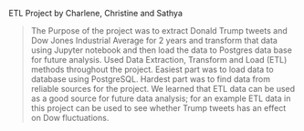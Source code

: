 ETL Project by Charlene, Christine and Sathya

>The Purpose of the project was to extract Donald Trump tweets and Dow Jones Industrial Average for 2 years and transform that data using Jupyter notebook and then load the data to Postgres data base for future analysis.
>Used Data Extraction, Transform and Load (ETL) methods throughout the project.
>Easiest part was to load data to database using PostgreSQL.
>Hardest part was to find data from reliable sources for the project.
>We learned that ETL data can be used as a good source for future data analysis; for an example ETL data in this project can be used to see whether Trump tweets has an effect on Dow fluctuations.
